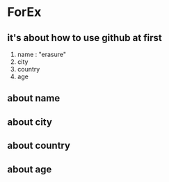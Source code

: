 # **ForEx**
## it's about how to use github at first

1. name : "erasure"
1. city
1. country
1. age

## about name

## about city

## about country

## about age

